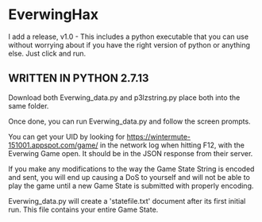 # EverwingHax

I add a release, v1.0 - This includes a python executable that you can use without worrying about if you have the right version of python or anything else. Just click and run.

## WRITTEN IN PYTHON 2.7.13 ##
Download both Everwing_data.py and p3lzstring.py
place both into the same folder.

Once done, you can run Everwing_data.py and follow the screen prompts.

You can get your UID by looking for https://wintermute-151001.appspot.com/game/ in the network log when hitting F12, with the Everwing Game open. It should be in the JSON response from their server.

If you make any modifications to the way the Game State String is encoded and sent, you will end up causing a DoS to yourself and will not be able to play the game until a new Game State is submitted with properly encoding.

Everwing_data.py will create a 'statefile.txt' document after its first initial run. This file contains your entire Game State.
